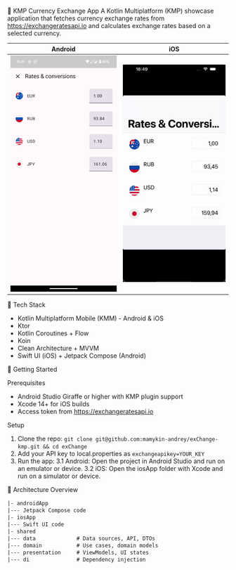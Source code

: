 💱 KMP Currency Exchange App
A Kotlin Multiplatform (KMP) showcase application that fetches currency exchange rates from https://exchangeratesapi.io and calculates exchange rates based on a selected currency.

| Android | iOS |
|---------|-----|
| <img src="android_main.gif" alt="Android UI" width="300"/> | <img src="ios_main.gif" alt="iOS UI" width="300"/> |

🧱 Tech Stack

- Kotlin Multiplatform Mobile (KMM) - Android & iOS
- Ktor
- Kotlin Coroutines + Flow
- Koin
- Clean Architecture + MVVM
- Swift UI (iOS) + Jetpack Compose (Android)

🚀 Getting Started

Prerequisites
- Android Studio Giraffe or higher with KMP plugin support
- Xcode 14+ for iOS builds
- Access token from https://exchangeratesapi.io

Setup
1. Clone the repo:
`git clone git@github.com:mamykin-andrey/exChange-kmp.git && cd exChange`
2. Add your API key to local.properties as `exchangeapikey=YOUR_KEY`
3. Run the app:
3.1 Android: Open the project in Android Studio and run on an emulator or device.
3.2 iOS: Open the iosApp folder with Xcode and run on a simulator or device.

🧪 Architecture Overview

```
|- androidApp
|--- Jetpack Compose code
|- iosApp
|--- Swift UI code
|- shared
|--- data             # Data sources, API, DTOs
|--- domain           # Use cases, domain models
|--- presentation     # ViewModels, UI states
|--- di               # Dependency injection
```

